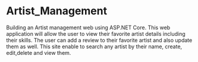 # Artist_Management
Building an Artist management web using ASP.NET Core. This web application will allow the user to view their favorite artist details including their skills. The user can add a review to their favorite artist and also update them as well. This site enable to search any artist by their name, create, edit,delete and view them.
